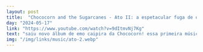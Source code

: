 ```yaml
---
layout: post
title:  "Chococorn and the Sugarcanes - Ato II: a espetacular fuga de onde você sempre esteve"
day: "2024-05-17"
link: "https://www.youtube.com/watch?v=9dItmvNj7Kg"
text: "saiu novo álbum de emo caipira da Chococorn! essa primeira música era uma das partes favoritas dos shows deles e adorei a versão do álbum"
img: "/img/links/music/ato-2.webp"
---
```

